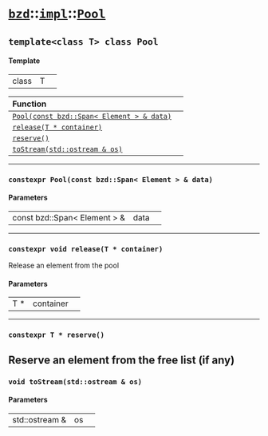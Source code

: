 # [`bzd`](../../../index.md)::[`impl`](../../index.md)::[`Pool`](../index.md)

## `template<class T> class Pool`

#### Template
||||
|---:|:---|:---|
|class|T||

|Function||
|:---|:---|
|[`Pool(const bzd::Span< Element > & data)`](./index.md)||
|[`release(T * container)`](./index.md)||
|[`reserve()`](./index.md)||
|[`toStream(std::ostream & os)`](./index.md)||
------
### `constexpr Pool(const bzd::Span< Element > & data)`

#### Parameters
||||
|---:|:---|:---|
|const bzd::Span< Element > &|data||
------
### `constexpr void release(T * container)`
Release an element from the pool
#### Parameters
||||
|---:|:---|:---|
|T *|container||
------
### `constexpr T * reserve()`
Reserve an element from the free list (if any)
------
### `void toStream(std::ostream & os)`

#### Parameters
||||
|---:|:---|:---|
|std::ostream &|os||
